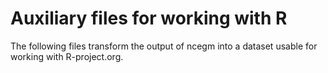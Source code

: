 Auxiliary files for working with R
==================================

The following files transform the output of ncegm into a dataset usable for
working with R-project.org.
